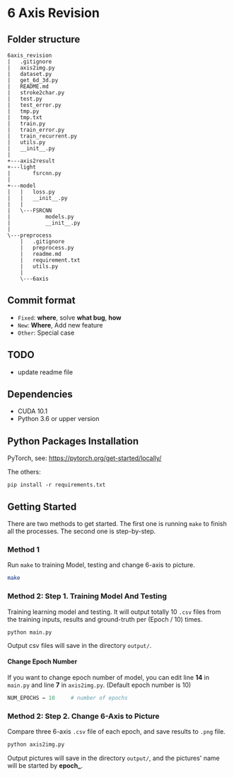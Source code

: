 # 6 Axis Revision 

## Folder structure

```
6axis_revision
|   .gitignore
|   axis2img.py
|   dataset.py
|   get_6d_3d.py
|   README.md
|   stroke2char.py
|   test.py
|   test_error.py
|   tmp.py
|   tmp.txt
|   train.py
|   train_error.py
|   train_recurrent.py
|   utils.py
|   __init__.py
|   
+---axis2result
+---light
|       fsrcnn.py
|       
+---model
|   |   loss.py
|   |   __init__.py
|   |   
|   \---FSRCNN
|           models.py
|           __init__.py
|           
\---preprocess
    |   .gitignore
    |   preprocess.py
    |   readme.md
    |   requirement.txt
    |   utils.py
    |   
    \---6axis
```

## Commit format

- `Fixed`: **where**, solve **what bug**, **how**
- `New`: **Where**, Add new feature
- `Other`: Special case

## TODO

- update readme file

## Dependencies
- CUDA 10.1
- Python 3.6 or upper version

## Python Packages Installation
PyTorch, see: https://pytorch.org/get-started/locally/

The others:
```
pip install -r requirements.txt
```

## Getting Started
There are two methods to get started. The first one is running ```make``` to finish all the processes. The second one is step-by-step.

### Method 1
Run ```make``` to training Model, testing and change 6-axis to picture.
```bash
make
```

### Method 2: Step 1. Training Model And Testing
Training learning model and testing. It will output totally 10 ```.csv``` files from the training inputs, results and ground-truth per (Epoch / 10) times.

```shell
python main.py
```

Output csv files will save in the directory ```output/```.

#### Change Epoch Number
If you want to change epoch number of model, you can edit line **14** in ```main.py``` and line **7** in ```axis2img.py```. (Default epoch number is 10)

```python
NUM_EPOCHS = 10     # number of epochs
```

### Method 2: Step 2. Change 6-Axis to Picture
Compare three 6-axis ```.csv``` file of each epoch, and save results to ```.png``` file.

```bash
python axis2img.py
```

Output pictures will save in the directory ```output/```, and the pictures' name will be started by **epoch_**.